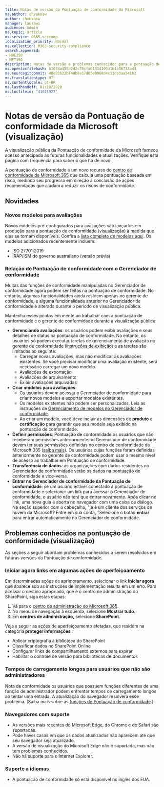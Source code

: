 ```yaml
---
title: Notas de versão da Pontuação de conformidade da Microsoft
ms.author: chvukosw
author: chvukosw
manager: laurawi
audience: Admin
ms.topic: article
ms.service: O365-seccomp
localization_priority: Normal
ms.collection: M365-security-compliance
search.appverid:
- MOE150
- MET150
description: Notas de versão e problemas conhecidos para a pontuação de conformidade da Microsoft (visualização), um recurso no centro de conformidade do M365 que ajuda a simplificar e automatizar avaliações de risco.
ms.openlocfilehash: b1054a455b2d2c78cfa6131410941b1a36738a43
ms.sourcegitcommit: 40e83b22b74db8e37d65e0988d4c11de3aa541b2
ms.translationtype: MT
ms.contentlocale: pt-BR
ms.lasthandoff: 01/10/2020
ms.locfileid: "41021927"
---
```

# <a name="microsoft-compliance-score-preview-release-notes"></a>Notas de versão da Pontuação de conformidade da Microsoft (visualização)

A visualização pública da Pontuação de conformidade da Microsoft fornece acesso antecipado às futuras funcionalidades e atualizações. Verifique esta página com frequência para saber o que há de novo.

A pontuação de conformidade é um novo recurso do [centro de conformidade da Microsoft 365](microsoft-365-compliance-center.md) que calcula uma pontuação baseada em risco, medindo seu progresso em direção à conclusão de ações recomendadas que ajudam a reduzir os riscos de conformidade.

## <a name="whats-new"></a>Novidades

### <a name="new-templates-for-assessments"></a>Novos modelos para avaliações

Novos modelos pré-configurados para avaliações são lançados em produção para a pontuação de conformidade (visualização) à medida que eles se tornam disponíveis. Confira a [lista completa de modelos aqui](compliance-score.md#templates). Os modelos adicionados recentemente incluem:

- ISO 27701:2019
- IRAP/ISM do governo australiano (versão prévia)


### <a name="compliance-score-relationship-to-compliance-manager"></a>Relação de Pontuação de conformidade com o Gerenciador de conformidade

Muitas das funções de conformidade manipuladas no Gerenciador de conformidade agora podem ser feitas na pontuação de conformidade. No entanto, algumas funcionalidades ainda residem apenas no gerente de conformidade, e alguma funcionalidade anterior no Gerenciador de conformidade é alterada durante o período de visualização pública. 

Mantenha esses pontos em mente ao trabalhar com a pontuação de conformidade e o gerente de conformidade durante a visualização pública:

- **Gerenciando avaliações**: os usuários podem exibir avaliações e seus detalhes de status na pontuação de conformidade. No entanto, os usuários só podem executar tarefas de gerenciamento de avaliação no gerente de conformidade ([instruções de exibição](working-with-compliance-manager.md#assessments)) e as tarefas são limitadas ao seguinte:
    - Carregar novas avaliações, mas não modificar as avaliações existentes. Se você precisar modificar uma avaliação existente, será necessário carregar um novo modelo.
    - Avaliações de exportação
    - Avaliações de arquivamento
    - Exibir avaliações arquivadas
 - **Criar modelos para avaliações**: 
   - Os usuários devem acessar o Gerenciador de conformidade para criar novos modelos e exportar modelos existentes. 
   - Os modelos existentes não podem ser personalizados. Leia as instruções de [Gerenciamento de modelos no Gerenciador de conformidade](working-with-compliance-manager.md#templates).
   - Ao criar um modelo, você deve incluir as dimensões de **produto** e **certificação** para garantir que seu modelo seja exibido na pontuação de conformidade.
 - **Definir permissões**: Pontuação de conformidade os usuários que não receberam permissões anteriormente no Gerenciador de conformidade devem ter suas permissões definidas no centro de conformidade da Microsoft 365 ([saiba mais](compliance-score-setup.md#set-user-permissions-and-assign-roles)). Os usuários cujas funções foram definidas anteriormente no gerente de conformidade podem usar o mesmo nível de acesso ao trabalhar em Pontuação de conformidade.
- **Transferência de dados**: as organizações com dados residentes no Gerenciador de conformidade verão os dados na pontuação de conformidade e vice-versa.
- **Entrar no Gerenciador de conformidade da Pontuação de conformidade**: se um usuário estiver conectado à pontuação de conformidade e selecionar um link para acessar o Gerenciador de conformidade, o usuário não terá que entrar novamente. Após clicar no link, uma nova guia é aberta no navegador com uma caixa de diálogo. Na seção superior com o cabeçalho, "já é um cliente dos serviços de nuvem da Microsoft? Entre em sua conta, "Selecione o botão **entrar** para entrar automaticamente no Gerenciador de conformidade.

## <a name="known-issues-in-compliance-score-preview"></a>Problemas conhecidos na pontuação de conformidade (visualização)

As seções a seguir abordam problemas conhecidos a serem resolvidos em futuras versões da Pontuação de conformidade.

### <a name="launch-now-links-in-certain-improvement-actions"></a>Iniciar agora links em algumas ações de aperfeiçoamento

Em determinadas ações de aprimoramento, selecionar o link **Iniciar agora** que aparece sob as instruções de implementação resulta em um erro. Para acessar o destino apropriado, que é o centro de administração do SharePoint, siga estas etapas:

1. Vá para o [centro de administração do Microsoft 365](https://admin.microsoft.com).
2. No menu de navegação à esquerda, selecione **Mostrar tudo**.
3. Em **centros de administração,** selecione **SharePoint**.

Veja a seguir as ações de aperfeiçoamento afetadas, que residem na categoria **proteger informações** :
  - Aplicar criptografia à biblioteca do SharePoint
  - Classificar dados no SharePoint Online
  - Configurar links de compartilhamento externos para expirar
  - Habilitar o controle de versão para bibliotecas de documentos

### <a name="long-load-times-for-non-admin-users"></a>Tempos de carregamento longos para usuários que não são administradores
Nota de conformidade os usuários que possuem funções diferentes de uma função de administrador podem enfrentar tempos de carregamento longos ao tentar uma entrada. A atualização do navegador resolverá esse problema. (Saiba mais sobre as [funções de Pontuação de conformidade](compliance-score-setup.md#set-user-permissions-and-assign-roles).)

### <a name="supported-browsers"></a>Navegadores com suporte

- As versões mais recentes do Microsoft Edge, do Chrome e do Safari são suportadas.
- Pode haver casos em que os dados atualizados não aparecem até que seu navegador seja atualizado.
- A versão de visualização do Microsoft Edge não é suportada, mas não tem problemas conhecidos.
- Não há suporte para o Internet Explorer.
 
### <a name="language-support"></a>Suporte a idiomas

- A pontuação de conformidade só está disponível no inglês dos EUA.